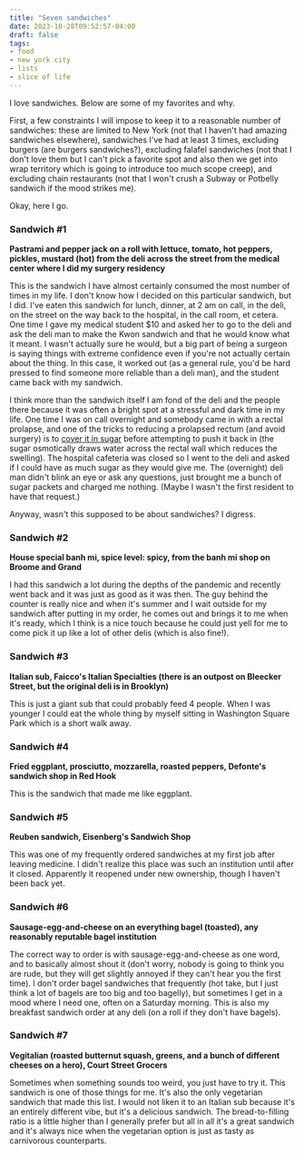 ```yaml
---
title: "Seven sandwiches"
date: 2023-10-28T09:52:57-04:00
draft: false
tags: 
- food
- new york city
- lists
- slice of life
---
```


I love sandwiches. Below are some of my favorites and why. 

First, a few constraints I will impose to keep it to a reasonable number of sandwiches: these are limited to New York (not that I haven't had amazing sandwiches elsewhere), sandwiches I've had at least 3 times, excluding burgers (are burgers sandwiches?), excluding falafel sandwiches (not that I don't love them but I can't pick a favorite spot and also then we get into wrap territory which is going to introduce too much scope creep), and excluding chain restaurants (not that I won't crush a Subway or Potbelly sandwich if the mood strikes me).

Okay, here I go.

### Sandwich #1

**Pastrami and pepper jack on a roll with lettuce, tomato, hot peppers, pickles, mustard (hot) from the deli across the street from the medical center where I did my surgery residency**

This is the sandwich I have almost certainly consumed the most number of times in my life. I don't know how I decided on this particular sandwich, but I did. I've eaten this sandwich for lunch, dinner, at 2 am on call, in the deli, on the street on the way back to the hospital, in the call room, et cetera. One time I gave my medical student $10 and asked her to go to the deli and ask the deli man to make the Kwon sandwich and that he would know what it meant. I wasn't actually sure he would, but a big part of being a surgeon is saying things with extreme confidence even if you're not actually certain about the thing. In this case, it worked out (as a general rule, you'd be hard pressed to find someone more reliable than a deli man), and the student came back with my sandwich. 

I think more than the sandwich itself I am fond of the deli and the people there because it was often a bright spot at a stressful and dark time in my life. One time I was on call overnight and somebody came in with a rectal prolapse, and one of the tricks to reducing a prolapsed rectum (and avoid surgery) is to [cover it in sugar](https://pubmed.ncbi.nlm.nih.gov/9287900/) before attempting to push it back in (the sugar osmotically draws water across the rectal wall which reduces the swelling). The hospital cafeteria was closed so I went to the deli and asked if I could have as much sugar as they would give me. The (overnight) deli man didn't blink an eye or ask any questions, just brought me a bunch of sugar packets and charged me nothing. (Maybe I wasn't the first resident to have that request.)

Anyway, wasn't this supposed to be about sandwiches? I digress.

### Sandwich #2

**House special banh mi, spice level: spicy, from the banh mi shop on Broome and Grand**

I had this sandwich a lot during the depths of the pandemic and recently went back and it was just as good as it was then. The guy behind the counter is really nice and when it's summer and I wait outside for my sandwich after putting in my order, he comes out and brings it to me when it's ready, which I think is a nice touch because he could just yell for me to come pick it up like a lot of other delis (which is also fine!). 

### Sandwich #3

**Italian sub, Faicco's Italian Specialties (there is an outpost on Bleecker Street, but the original deli is in Brooklyn)**

This is just a giant sub that could probably feed 4 people. When I was younger I could eat the whole thing by myself sitting in Washington Square Park which is a short walk away. 

### Sandwich #4

**Fried eggplant, prosciutto, mozzarella, roasted peppers, Defonte's sandwich shop in Red Hook**

This is the sandwich that made me like eggplant. 

### Sandwich #5 

**Reuben sandwich, Eisenberg's Sandwich Shop**

This was one of my frequently ordered sandwiches at my first job after leaving medicine. I didn't realize this place was such an institution until after it closed. Apparently it reopened under new ownership, though I haven't been back yet.

### Sandwich #6 

**Sausage-egg-and-cheese on an everything bagel (toasted), any reasonably reputable bagel institution**

The correct way to order is with sausage-egg-and-cheese as one word, and to basically almost shout it (don't worry, nobody is going to think you are rude, but they will get slightly annoyed if they can't hear you the first time). I don't order bagel sandwiches that frequently (hot take, but I just think a lot of bagels are too big and too bagelly), but sometimes I get in a mood where I need one, often on a Saturday morning. This is also my breakfast sandwich order at any deli (on a roll if they don't have bagels).

### Sandwich #7 

**Vegitalian (roasted butternut squash, greens, and a bunch of different cheeses on a hero), Court Street Grocers**

Sometimes when something sounds too weird, you just have to try it. This sandwich is one of those things for me. It's also the only vegetarian sandwich that made this list. I would not liken it to an Italian sub because it's an entirely different vibe, but it's a delicious sandwich. The bread-to-filling ratio is a little higher than I generally prefer but all in all it's a great sandwich and it's always nice when the vegetarian option is just as tasty as carnivorous counterparts.
